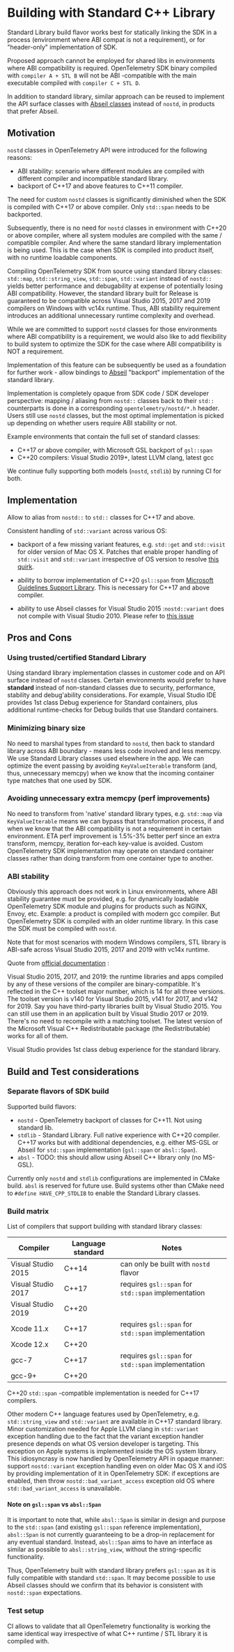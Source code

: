 # Building with Standard C++ Library

Standard Library build flavor works best for statically linking the SDK in a
process (environment where ABI compat is not a requirement), or for
"header-only" implementation of SDK.

Proposed approach cannot be employed for shared libs in environments where
ABI compatibility is required. OpenTelemetry SDK binary compiled with
`compiler A + STL B` will not be ABI -compatible with the main executable
compiled with `compiler C + STL D`.

In addition to standard library, similar approach can be reused to implement
the API surface classes with [Abseil classes](https://abseil.io/) instead of
`nostd`, in products that prefer Abseil.

## Motivation

`nostd` classes in OpenTelemetry API were introduced for the following reasons:

* ABI stability: scenario where different modules are compiled with different
compiler and incompatible standard library.
* backport of C++17 and above features to C++11 compiler.

The need for custom `nostd` classes is significantly diminished when the SDK is
compiled with C++17 or above compiler. Only `std::span` needs to be backported.

Subsequently, there is no need for `nostd` classes in environment with C++20 or
above compiler, where all system modules are compiled with the same / compatible
compiler. And where the same standard library implementation is being used. This
is the case when SDK is compiled into product itself, with no runtime loadable
components.

Compiling OpenTelemetry SDK from source using standard library classes:
`std::map`, `std::string_view`, `std::span`, `std::variant`
instead of `nostd::` yields better performance and debugability at expense
of potentially losing ABI compatibility. However, the standard library built
for Release is guaranteed to be compatible across Visual Studio 2015, 2017 and
2019 compilers on Windows with vc14x runtime. Thus, ABI stability requirement
introduces an additional unnecessary runtime complexity and overhead.

While we are committed to support `nostd` classes for those environments where
ABI compatibility is a requirement, we would also like to add flexibility to
build system to optimize the SDK for the case where ABI compatibility is NOT
a requirement.

Implementation of this feature can be subsequently be used as a foundation for
further work - allow bindings to [Abseil](https://github.com/abseil/abseil-cpp)
"backport" implementation of the standard library.

Implementation is completely opaque from SDK code / SDK developer perspective:
mapping / aliasing from `nostd::` classes back to their `std::` counterparts
is done in a corresponding `opentelemetry/nostd/*.h` header. Users still use
`nostd` classes, but the most optimal implementation is picked up depending on
whether users require ABI stability or not.

Example environments that contain the full set of standard classes:

* C++17 or above compiler, with Microsoft GSL backport of `gsl::span`
* C++20 compilers: Visual Studio 2019+, latest LLVM clang, latest gcc

We continue fully supporting both models (`nostd`, `stdlib`) by running CI for both.

## Implementation

Allow to alias from `nostd::` to `std::` classes for C++17 and above.

Consistent handling of `std::variant` across various OS:

- backport of a few missing variant features, e.g. `std::get` and `std::visit`
  for older version of Mac OS X. Patches that enable proper handling of
  `std::visit` and `std::variant` irrespective of OS version to resolve
  [this quirk](https://stackoverflow.com/questions/52310835/xcode-10-call-to-unavailable-function-stdvisit).

- ability to borrow implementation of C++20 `gsl::span` from
  [Microsoft Guidelines Support Library](https://github.com/microsoft/GSL).
  This is necessary for C++17 and above compiler.

- ability to use Abseil classes for Visual Studio 2015 :`nostd::variant` does
  not compile with Visual Studio 2010. Please refer to [this issue](https://github.com/open-telemetry/opentelemetry-cpp/issues/314)

## Pros and Cons

### Using trusted/certified Standard Library

Using standard library implementation classes in customer code and on API
surface instead of `nostd` classes. Certain environments would prefer to have
**standard** instead of non-standard classes due to security, performance,
stability and debug'ability considerations. For example, Visual Studio IDE
provides 1st class Debug experience for Standard containers, plus additional
runtime-checks for Debug builds that use Standard containers.

### Minimizing binary size

No need to marshal types from standard to `nostd`, then back to standard
library across ABI boundary - means less code involved and less memcpy. We use
Standard Library classes used elsewhere in the app. We can optimize the
event passing by avoiding `KeyValueIterable` transform (and, thus, unnecessary memcpy)
when we know that the incoming container type matches that one used by SDK.

### Avoiding unnecessary extra memcpy (perf improvements)

No need to transform from 'native' standard library types, e.g. `std::map` via
`KeyValueIterable` means we can bypass that transformation process, if and when
we know that the ABI compatibility is not a requirement in certain environment.
ETA perf improvement is 1.5%-3% better perf since an extra transform, memcpy,
iteration for-each key-value is avoided. Custom OpenTelemetry SDK implementation
may operate on standard container classes rather than doing transform from one
container type to another.

### ABI stability

Obviously this approach does not work in Linux environments, where ABI stability
guarantee must be provided, e.g. for dynamically loadable OpenTelemetry SDK
module and plugins for products such as NGINX, Envoy, etc. Example: a product is
compiled with modern gcc compiler. But OpenTelemetry SDK is compiled with an
older runtime library. In this case the SDK must be compiled with `nostd`.

Note that for most scenarios with modern Windows compilers, STL library is
ABI-safe across Visual Studio 2015, 2017 and 2019 with vc14x runtime.

Quote from [official documentation](https://docs.microsoft.com/en-us/cpp/porting/binary-compat-2015-2017?view=msvc-160) :

Visual Studio 2015, 2017, and 2019: the runtime libraries and apps compiled by
any of these versions of the compiler are binary-compatible. It's reflected in
the C++ toolset major number, which is 14 for all three versions. The toolset
version is v140 for Visual Studio 2015, v141 for 2017, and v142 for 2019.
Say you have third-party libraries built by Visual Studio 2015. You can still
use them in an application built by Visual Studio 2017 or 2019. There's no need
to recompile with a matching toolset. The latest version of the Microsoft Visual
C++ Redistributable package (the Redistributable) works for all of them.

Visual Studio provides 1st class debug experience for the standard library.

## Build and Test considerations

### Separate flavors of SDK build

Supported build flavors:

- `nostd` - OpenTelemetry backport of classes for C++11. Not using standard lib.
- `stdlib`   - Standard Library. Full native experience with C++20 compiler.
  C++17 works but with additional dependencies, e.g. either MS-GSL or Abseil
  for `std::span` implementation (`gsl::span` or `absl::Span`).
- `absl`  - TODO: this should allow using Abseil C++ library only (no MS-GSL).

Currently only `nostd` and `stdlib` configurations are implemented in CMake build.
`absl` is reserved for future use. Build systems other than CMake need to
`#define HAVE_CPP_STDLIB` to enable the Standard Library classes.

### Build matrix

List of compilers that support building with standard library classes:

Compiler           | Language standard | Notes
-------------------|-------------------|-------------------
Visual Studio 2015 | C++14             | can only be built with `nostd` flavor
Visual Studio 2017 | C++17             | requires `gsl::span` for `std::span` implementation
Visual Studio 2019 | C++20             |
Xcode 11.x         | C++17             | requires `gsl::span` for `std::span` implementation
Xcode 12.x         | C++20             |
gcc-7              | C++17             | requires `gsl::span` for `std::span` implementation
gcc-9+             | C++20             |

C++20 `std::span` -compatible implementation is needed for C++17 compilers.

Other modern C++ language features used by OpenTelemetry, e.g. `std::string_view`
and `std::variant` are available in C++17 standard library. Minor customization
needed for Apple LLVM clang in `std::variant` exception handling due to the fact
that the variant exception handler presence depends on what OS version developer
is targeting. This exception on Apple systems is implemented inside the OS system
library. This idiosyncrasy is now handled by OpenTelemetry API in opaque manner:
support `nostd::variant` exception handling even on older Mac OS X and iOS by
providing implementation of it in OpenTelemetry SDK: if exceptions are enabled,
then throw `nostd::bad_variant_access` exception old OS where `std::bad_variant_access`
is unavailable.

#### Note on `gsl::span` vs `absl::Span`

It is important to note that, while `absl::Span` is similar in design and
purpose to the `std::span` (and existing `gsl::span` reference implementation),
`absl::Span` is not currently guaranteeing to be a drop-in replacement for any
eventual standard. Instead, `absl::Span` aims to have an interface as similar
as possible to `absl::string_view`, without the string-specific functionality.

Thus, OpenTelemetry built with standard library prefers `gsl::span` as it is
fully compatible with standard `std::span`. It may become possible to use Abseil
classes should we confirm that its behavior is consistent with `nostd::span`
expectations.

### Test setup

CI allows to validate that all OpenTelemetry functionality is working the same
identical way irrespective of what C++ runtime / STL library it is compiled
with.
